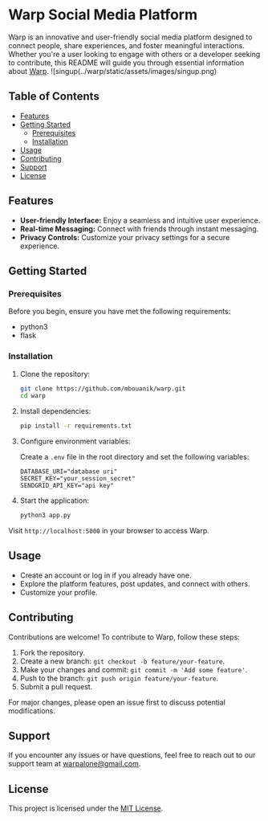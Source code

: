 # Warp Social Media Platform

Warp is an innovative and user-friendly social media platform designed to connect people, share experiences, and foster meaningful interactions. Whether you're a user looking to engage with others or a developer seeking to contribute, this README will guide you through essential information about [Warp](https://warp-95c2.onrender.com/authenticate).
![singup(../warp/static/assets/images/singup.png)
## Table of Contents

- [Features](#features)
- [Getting Started](#getting-started)
  - [Prerequisites](#prerequisites)
  - [Installation](#installation)
- [Usage](#usage)
- [Contributing](#contributing)
- [Support](#support)
- [License](#license)

## Features

- **User-friendly Interface:** Enjoy a seamless and intuitive user experience.
- **Real-time Messaging:** Connect with friends through instant messaging.
- **Privacy Controls:** Customize your privacy settings for a secure experience.

## Getting Started

### Prerequisites

Before you begin, ensure you have met the following requirements:

- python3
- flask


### Installation

1. Clone the repository:

    ```bash
    git clone https://github.com/mbouanik/warp.git
    cd warp
    ```

2. Install dependencies:

    ```bash
    pip install -r requirements.txt
    ```

3. Configure environment variables:

    Create a `.env` file in the root directory and set the following variables:

    ```env
    DATABASE_URI="database uri"
    SECRET_KEY="your_session_secret"
    SENDGRID_API_KEY="api key"

    ```

4. Start the application:

    ```bash
    python3 app.py
    ```

Visit `http://localhost:5000` in your browser to access Warp.

## Usage

- Create an account or log in if you already have one.
- Explore the platform features, post updates, and connect with others.
- Customize your profile.

## Contributing

Contributions are welcome! To contribute to Warp, follow these steps:

1. Fork the repository.
2. Create a new branch: `git checkout -b feature/your-feature`.
3. Make your changes and commit: `git commit -m 'Add some feature'`.
4. Push to the branch: `git push origin feature/your-feature`.
5. Submit a pull request.

For major changes, please open an issue first to discuss potential modifications.

## Support

If you encounter any issues or have questions, feel free to reach out to our support team at [warpalone@gmail.com](warpalone@gmail.com).

## License

This project is licensed under the [MIT License](LICENSE).
 

